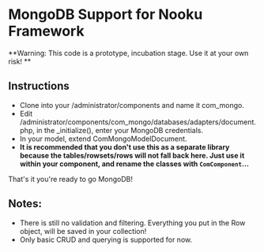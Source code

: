 MongoDB Support for Nooku Framework
===================================

**Warning: This code is a prototype, incubation stage. Use it at your own risk! **

Instructions
------------

* Clone into your /administrator/components and name it com_mongo. 
* Edit /administrator/components/com_mongo/databases/adapters/document.php, in the _initialize(), enter your MongoDB credentials.
* In your model, extend ComMongoModelDocument. 
* **It is recommended that you don't use this as a separate library because the tables/rowsets/rows will not fall back here. Just use it within your component, and rename the classes with `ComComponent`...**

That's it you're ready to go MongoDB!

Notes:
------

* There is still no validation and filtering. Everything you put in the Row object, will be saved in your collection!
* Only basic CRUD and querying is supported for now.
